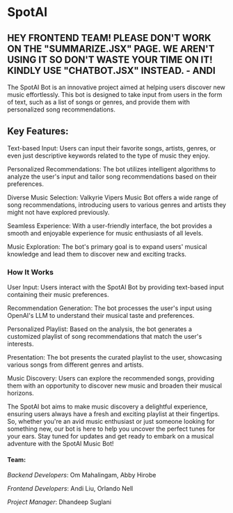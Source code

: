 # SpotAI
## HEY FRONTEND TEAM! PLEASE DON'T WORK ON THE "SUMMARIZE.JSX" PAGE. WE AREN'T USING IT SO DON'T WASTE YOUR TIME ON IT! KINDLY USE "CHATBOT.JSX" INSTEAD. - ANDI

The SpotAI Bot is an innovative project aimed at helping users discover new music effortlessly. This bot is designed to take input from users in the form of text, such as a list of songs or genres, and provide them with personalized song recommendations.

## Key Features:

Text-based Input: Users can input their favorite songs, artists, genres, or even just descriptive keywords related to the type of music they enjoy.

Personalized Recommendations: The bot utilizes intelligent algorithms to analyze the user's input and tailor song recommendations based on their preferences.

Diverse Music Selection: Valkyrie Vipers Music Bot offers a wide range of song recommendations, introducing users to various genres and artists they might not have explored previously.

Seamless Experience: With a user-friendly interface, the bot provides a smooth and enjoyable experience for music enthusiasts of all levels.

Music Exploration: The bot's primary goal is to expand users' musical knowledge and lead them to discover new and exciting tracks.

### How It Works
User Input: Users interact with the SpotAI Bot by providing text-based input containing their music preferences.

Recommendation Generation: The bot processes the user's input using OpenAI's LLM to understand their musical taste and preferences.

Personalized Playlist: Based on the analysis, the bot generates a customized playlist of song recommendations that match the user's interests.

Presentation: The bot presents the curated playlist to the user, showcasing various songs from different genres and artists.

Music Discovery: Users can explore the recommended songs, providing them with an opportunity to discover new music and broaden their musical horizons.

The SpotAI bot aims to make music discovery a delightful experience, ensuring users always have a fresh and exciting playlist at their fingertips. So, whether you're an avid music enthusiast or just someone looking for something new, our bot is here to help you uncover the perfect tunes for your ears. Stay tuned for updates and get ready to embark on a musical adventure with the SpotAI Music Bot!


#### Team:

*Backend Developers*: Om Mahalingam, Abby Hirobe

*Frontend Developers*: Andi Liu, Orlando Nell

*Project Manager*: Dhandeep Suglani
